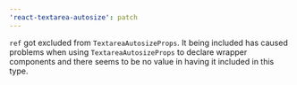 ```yaml
---
'react-textarea-autosize': patch
---
```


`ref` got excluded from `TextareaAutosizeProps`. It being included has caused problems when using `TextareaAutosizeProps` to declare wrapper components and there seems to be no value in having it included in this type.

